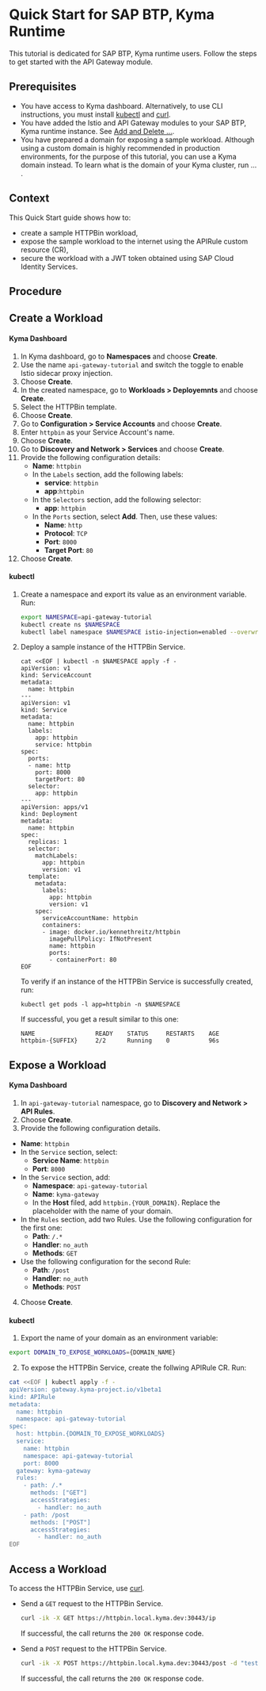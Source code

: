 # Quick Start for SAP BTP, Kyma Runtime

This tutorial is dedicated for SAP BTP, Kyma runtime users. Follow the steps to get started with the API Gateway module.

## Prerequisites

- You have access to Kyma dashboard. Alternatively, to use CLI instructions, you must install [kubectl](https://help.sap.com/docs/btp/sap-business-technology-platform-internal/access-kyma-instance-using-kubectl?locale=en-US&state=DRAFT&version=Internal&comment_id=22217515&show_comments=true) and [curl](https://curl.se/).
- You have added the Istio and API Gateway modules to your SAP BTP, Kyma runtime instance. See [Add and Delete ...]().
- You have prepared a domain for exposing a sample workload. Although using a custom domain is highly recommended in production environments, for the purpose of this tutorial, you can use a Kyma domain instead. To learn what is the domain of your Kyma cluster, run ... .

## Context
This Quick Start guide shows how to:
- create a sample HTTPBin workload,
- expose the sample workload to the internet using the APIRule custom resource (CR),
- secure the workload with a JWT token obtained using SAP Cloud Identity Services. 

## Procedure

## Create a Workload

<!-- tabs:start -->
#### **Kyma Dashboard**

1. In Kyma dashboard, go to **Namespaces** and choose **Create**.
1. Use the name `api-gateway-tutorial` and switch the toggle to enable Istio sidecar proxy injection.
2. Choose **Create**.
3. In the created namespace, go to **Workloads > Deployemnts** and choose **Create**.
1. Select the HTTPBin template.
2. Choose **Create**.
3. Go to **Configuration > Service Accounts** and choose **Create**. 
4. Enter `httpbin` as your Service Account's name.
5. Choose **Create**.
6. Go to **Discovery and Network > Services** and choose **Create**. 
7. Provide the following configuration details:
    - **Name**: `httpbin`
    - In the `Labels` section, add the following labels:
      - **service**: `httpbin`
      - **app**:`httpbin`
    - In the `Selectors` section, add the following selector:
      - **app**: `httpbin`
    - In the `Ports` section, select **Add**. Then, use these values:
      - **Name**: `http`
      - **Protocol**: `TCP`
      - **Port**: `8000`
      - **Target Port**: `80`
8. Choose **Create**.

#### **kubectl**

1. Create a namespace and export its value as an environment variable. Run:

    ```bash
    export NAMESPACE=api-gateway-tutorial
    kubectl create ns $NAMESPACE
    kubectl label namespace $NAMESPACE istio-injection=enabled --overwrite
    ```

2. Deploy a sample instance of the HTTPBin Service.

    ```shell
    cat <<EOF | kubectl -n $NAMESPACE apply -f -
    apiVersion: v1
    kind: ServiceAccount
    metadata:
      name: httpbin
    ---
    apiVersion: v1
    kind: Service
    metadata:
      name: httpbin
      labels:
        app: httpbin
        service: httpbin
    spec:
      ports:
      - name: http
        port: 8000
        targetPort: 80
      selector:
        app: httpbin
    ---
    apiVersion: apps/v1
    kind: Deployment
    metadata:
      name: httpbin
    spec:
      replicas: 1
      selector:
        matchLabels:
          app: httpbin
          version: v1
      template:
        metadata:
          labels:
            app: httpbin
            version: v1
        spec:
          serviceAccountName: httpbin
          containers:
          - image: docker.io/kennethreitz/httpbin
            imagePullPolicy: IfNotPresent
            name: httpbin
            ports:
            - containerPort: 80
    EOF
    ```

    To verify if an instance of the HTTPBin Service is successfully created, run:

    ```shell
    kubectl get pods -l app=httpbin -n $NAMESPACE
    ```

    If successful, you get a result similar to this one:

    ```shell
    NAME                 READY    STATUS     RESTARTS    AGE
    httpbin-{SUFFIX}     2/2      Running    0           96s
    ```

<!-- tabs:end -->

## Expose a Workload

<!-- tabs:start -->
#### **Kyma Dashboard**

1. In  `api-gateway-tutorial` namespace, go to **Discovery and Network > API Rules**.
2. Choose **Create**.
3. Provide the following configuration details.
  - **Name**: `httpbin`
  - In the `Service` section, select:
    - **Service Name**: `httpbin`
    - **Port**: `8000`
  - In the `Service` section, add:
    - **Namespace**: `api-gateway-tutorial`
    - **Name**: `kyma-gateway`
    - In the **Host** filed, add `httpbin.{YOUR_DOMAIN}`. Replace the placeholder with the name of your domain.
  - In the `Rules` section, add two Rules. Use the following configuration for the first one:
    - **Path**: `/.*`
    - **Handler**: `no_auth`
    - **Methods**: `GET`
  - Use the following configuration for the second Rule:
    - **Path**: `/post`
    - **Handler**: `no_auth`
    - **Methods**: `POST`
4.  Choose **Create**.

#### **kubectl**

1. Export the name of your domain as an environment variable:

  ```bash
  export DOMAIN_TO_EXPOSE_WORKLOADS={DOMAIN_NAME}
  ```

2. To expose the HTTPBin Service, create the follwing APIRule CR. Run:

```bash
cat <<EOF | kubectl apply -f -
apiVersion: gateway.kyma-project.io/v1beta1
kind: APIRule
metadata:
  name: httpbin
  namespace: api-gateway-tutorial
spec:
  host: httpbin.{DOMAIN_TO_EXPOSE_WORKLOADS}
  service:
    name: httpbin
    namespace: api-gateway-tutorial
    port: 8000
  gateway: kyma-gateway
  rules:
    - path: /.*
      methods: ["GET"]
      accessStrategies:
        - handler: no_auth
    - path: /post
      methods: ["POST"]
      accessStrategies:
        - handler: no_auth
EOF
```

<!-- tabs:end -->

## Access a Workload

To access the HTTPBin Service, use [curl](https://curl.se).

- Send a `GET` request to the HTTPBin Service.

  ```bash
  curl -ik -X GET https://httpbin.local.kyma.dev:30443/ip
  ```
  If successful, the call returns the `200 OK` response code.

- Send a `POST` request to the HTTPBin Service.

  ```bash
  curl -ik -X POST https://httpbin.local.kyma.dev:30443/post -d "test data"
  ```
  If successful, the call returns the `200 OK` response code.

<!-- tabs:end -->